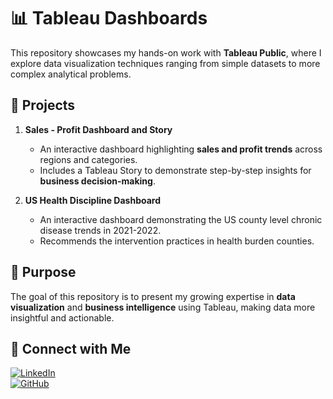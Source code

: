 # 📊 Tableau Dashboards  

This repository showcases my hands-on work with **Tableau Public**, where I explore data visualization techniques ranging from simple datasets to more complex analytical problems.  

## 🔑 Projects  

1. **Sales - Profit Dashboard and Story**  
   - An interactive dashboard highlighting **sales and profit trends** across regions and categories.  
   - Includes a Tableau Story to demonstrate step-by-step insights for **business decision-making**.  

2. **US Health Discipline Dashboard**  
   - An interactive dashboard demonstrating the US county level chronic disease trends in 2021-2022.
   - Recommends the intervention practices in health burden counties.

## 🎯 Purpose    

The goal of this repository is to present my growing expertise in **data visualization** and **business intelligence** using Tableau, making data more insightful and actionable.  

## 🚀 Connect with Me  
[![LinkedIn](https://img.shields.io/badge/LinkedIn-Profile-blue?logo=linkedin)](https://www.linkedin.com/in/sri-nithya-s-0b47681a4/)  
[![GitHub](https://img.shields.io/badge/GitHub-Repos-black?logo=github)](https://github.com/Srinithya1503)  
